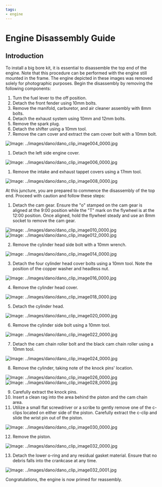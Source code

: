 ```yaml
---
tags:
- engine
---
```


# Engine Disassembly Guide

## Introduction

To install a big bore kit, it is essential to disassemble the top end of the engine. Note that this procedure can be performed with the engine still mounted in the frame. The engine depicted in these images was removed solely for photographic purposes. Begin the disassembly by removing the following components:

1. Turn the fuel lever to the off position.
2. Detach the front fender using 10mm bolts.
3. Remove the manifold, carburetor, and air cleaner assembly with 8mm bolts.
4. Detach the exhaust system using 10mm and 12mm bolts.
5. Remove the spark plug.
6. Detach the shifter using a 10mm tool.
7. Remove the cam cover and extract the cam cover bolt with a 10mm bolt.

![Image: ../images/dano/dano_clip_image004_0000.jpg](../../../static/img/dano_clip_image004_0000.jpg)

1. Detach the left side engine cover.

![Image: ../images/dano/dano_clip_image006_0000.jpg](../../../static/img/dano_clip_image006_0000.jpg)

1. Remove the intake and exhaust tappet covers using a 17mm tool.

![Image: ../images/dano/dano_clip_image008_0000.jpg](../../../static/img/dano_clip_image008_0000.jpg)

At this juncture, you are prepared to commence the disassembly of the top end. Proceed with caution and follow these steps:

1. Detach the cam gear. Ensure the "o" stamped on the cam gear is aligned at the 9:00 position while the "T" mark on the flywheel is at the 12:00 position. Once aligned, hold the flywheel steady and use an 8mm socket to remove the cam gear.

![Image: ../images/dano/dano_clip_image010_0000.jpg](../../../static/img/dano_clip_image010_0000.jpg) ![Image: ../images/dano/dano_clip_image012_0000.jpg](../../../static/img/dano_clip_image012_0000.jpg)

2. Remove the cylinder head side bolt with a 10mm wrench.

![Image: ../images/dano/dano_clip_image014_0000.jpg](../../../static/img/dano_clip_image014_0000.jpg)

3. Detach the four cylinder head cover bolts using a 10mm tool. Note the position of the copper washer and headless nut.

![Image: ../images/dano/dano_clip_image016_0000.jpg](../../../static/img/dano_clip_image016_0000.jpg)

4. Remove the cylinder head cover.

![Image: ../images/dano/dano_clip_image018_0000.jpg](../../../static/img/dano_clip_image018_0000.jpg)

5. Detach the cylinder head.

![Image: ../images/dano/dano_clip_image020_0000.jpg](../../../static/img/dano_clip_image020_0000.jpg)

6. Remove the cylinder side bolt using a 10mm tool.

![Image: ../images/dano/dano_clip_image022_0000.jpg](../../../static/img/dano_clip_image022_0000.jpg)

7. Detach the cam chain roller bolt and the black cam chain roller using a 10mm tool.

![Image: ../images/dano/dano_clip_image024_0000.jpg](../../../static/img/dano_clip_image024_0000.jpg)

8. Remove the cylinder, taking note of the knock pins' location.

![Image: ../images/dano/dano_clip_image026_0000.jpg](../../../static/img/dano_clip_image026_0000.jpg) ![Image: ../images/dano/dano_clip_image028_0000.jpg](../../../static/img/dano_clip_image028_0000.jpg)

9. Carefully extract the knock pins.
10. Insert a clean rag into the area behind the piston and the cam chain area.
11. Utilize a small flat screwdriver or a scribe to gently remove one of the c-clips located on either side of the piston. Carefully extract the c-clip and slide the wrist pin out of the piston.

![Image: ../images/dano/dano_clip_image030_0000.jpg](../../../static/img/dano_clip_image030_0000.jpg)

12. Remove the piston.

![Image: ../images/dano/dano_clip_image032_0000.jpg](../../../static/img/dano_clip_image032_0000.jpg)

13. Detach the lower o-ring and any residual gasket material. Ensure that no debris falls into the crankcase at any time.

![Image: ../images/dano/dano_clip_image032_0001.jpg](../../../static/img/dano_clip_image032_0001.jpg)

Congratulations, the engine is now primed for reassembly.
